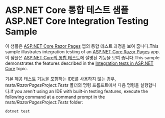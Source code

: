 # <a name="aspnet-core-integration-testing-sample"></a><span data-ttu-id="d43ef-101">ASP.NET Core 통합 테스트 샘플</span><span class="sxs-lookup"><span data-stu-id="d43ef-101">ASP.NET Core Integration Testing Sample</span></span>

<span data-ttu-id="d43ef-102">이 샘플은 [ASP.NET Core Razor Pages](https://docs.microsoft.com/aspnet/core/mvc/razor-pages) 앱의 통합 테스트 과정을 보여 줍니다.</span><span class="sxs-lookup"><span data-stu-id="d43ef-102">This sample illustrates integration testing of an [ASP.NET Core Razor Pages](https://docs.microsoft.com/aspnet/core/mvc/razor-pages) app.</span></span> <span data-ttu-id="d43ef-103">이 샘플은 [ASP.NET Core의 통합 테스트](https://docs.microsoft.com/aspnet/core/test/integration-tests)에 설명된 기능을 보여 줍니다.</span><span class="sxs-lookup"><span data-stu-id="d43ef-103">This sample demonstrates the features described in the [Integration tests in ASP.NET Core](https://docs.microsoft.com/aspnet/core/test/integration-tests) topic.</span></span>

<span data-ttu-id="d43ef-104">기본 제공 테스트 기능을 포함하는 IDE를 사용하지 않는 경우, *tests/RazorPagesProject.Tests* 폴더의 명령 프롬프트에서 다음 명령을 실행합니다.</span><span class="sxs-lookup"><span data-stu-id="d43ef-104">If you aren't using an IDE with built-in testing features, execute the following command at a command prompt in the *tests/RazorPagesProject.Tests* folder:</span></span>

```dotnetcli
dotnet test
```
